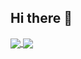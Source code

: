 ## Hi there 👋

<a href="https://github.com/bluesky-4u">
  <img align="center" src="https://github-readme-stats.vercel.app/api?username=bluesky-4u&border_color=d0d7de" />
</a>
<a href="https://github.com/bluesky-4u">
  <img align="center" src="https://github-readme-stats.vercel.app/api/top-langs/?username=bluesky-4u&layout=compact&border_color=d0d7de" />
</a>
